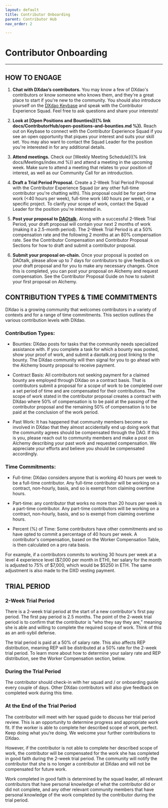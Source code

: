 ```yaml
---
layout: default
title: Contributor Onboarding
parent: Contributor Hub
nav_order: 2

---
```


# Contributor Onboarding

___

## HOW TO ENGAGE

1. **Chat with DXdao’s contributors.** You may know a few of DXdao's contributors or know someone who knows them, and they're a great place to start if you're new to the community. You should also introduce yourself on the <a href="https://keybase.io/team/dx_dao" target="_blank">DXdao Keybase</a> and speak with the Contributor Experience Squad. Feel free to ask questions and share your interests!
    
2. **Look at [Open Positions and Bounties]({% link docs/ContributorHub/open-positions-and-bounties.md %}).** Reach out on Keybase to connect with the Contributor Experience Squad if you see an open opportunity that piques your interest and suits your skill set. You may also want to contact the Squad Leader for the position you're interested in for any additional details.
    
3.  **Attend meetings.** Check our [Weekly Meeting Schedule]({% link docs/Meetings/index.md %}) and attend a meeting in the upcoming week. Make sure to attend a meeting that relates to your position of interest, as well as our Community Call for an introduction.
    
4.  **Draft a Trial Period Proposal.** Create a 2-Week Trial Period Proposal with the Contributor Experience Squad (or any other full-time contributor you're chatting with). This proposal could be for part-time work (<40 hours per week), full-time work (40 hours per week), or a specific project. To clarify your scope of work, contact the Squad Leader for the position you're interested in.
    
5.  **Post your proposal to <a href="https://daotalk.org/c/dx-dao/15" target="_blank">DAOtalk</a>.** Along with a successful 2-Week Trial Period, your draft proposal will contain your next 2 months of work (making it a 2.5-month period). The 2-Week Trial Period is at a 50% compensation rate and the following 2 months at an 80% compensation rate. See the Contributor Compensation and Contributor Proposal Sections for how to draft and submit a contributor proposal.
    
6.  **Submit your proposal on-chain.** Once your proposal is posted on DAOtalk, please allow up to 7 days for contributors to give feedback on your draft proposal and for you to make any necessary changes. Once this is completed, you can post your proposal on Alchemy and request compensation. See the Contributor Proposal Guide on how to submit your first proposal on Alchemy.

## CONTRIBUTION TYPES & TIME COMMITMENTS

DXdao is a growing community that welcomes contributors in a variety of contexts and for a range of time commitments. This section outlines the various contribution levels with DXdao.

### Contribution Types:

-   Bounties: DXdao posts for tasks that the community needs specialized assistance with. If you complete a task for which a bounty was posted, show your proof of work, and submit a daotalk.org post linking to the bounty. The DXdao community will then signal for you to go ahead with the Alchemy bounty proposal to receive payment.
    
-   Contract Basis: All contributors not seeking payment for a claimed bounty are employed through DXdao on a contract basis. That is contributors submit a proposal for a scope of work to be completed over a set period of time and are compensated for their contributions. The scope of work stated in the contributor proposal creates a contract with DXdao where 50% of compensation is to be paid at the passing of the contributor proposal and the remaining 50% of compensation is to be paid at the conclusion of the work period.
   
-   Past Work: It has happened that community members become so involved in DXdao that they almost accidentally end up doing work that the community agrees should be compensated through the DAO. If this is you, please reach out to community members and make a post on Alchemy describing your past work and requested compensation. We appreciate your efforts and believe you should be compensated accordingly.
  
### Time Commitments:
    
-   Full-time: DXdao considers anyone that is working 40 hours per week to be a full-time contributor. Any full-time contributor will be working on a contract, non-hourly, basis, and so is exempt from claiming overtime hours.

-   Part-time: any contributor that works no more than 20 hours per week is a part-time contributor. Any part-time contributors will be working on a contract, non-hourly, basis, and so is exempt from claiming overtime hours.

-   Percent (%) of Time: Some contributors have other commitments and so have opted to commit a percentage of 40 hours per week. A contributor's compensation, based on the Worker Compensation Table, is then calculated on a pro rata basis.

For example, if a contributors commits to working 30 hours per week at a level 4 experience level ($7,000 per month in ETH), her salary for the month is adjusted to 75% of $7,000, which would be $5250 in ETH. The same adjustment is also made to the DXD vesting payment.

## TRIAL PERIOD

### 2-Week Trial Period

There is a 2-week trial period at the start of a new contributor's first pay period. The first pay period is 2.5 months. The point of the 2-week trial period is to confirm that the contributor is “who they say they are,” meaning she is able and willing to complete the required scope of work. Think of this as an anti-sybil defense.

The trial period is paid at a 50% of salary rate. This also affects REP distribution, meaning REP will be distributed at a 50% rate for the 2-week trial period. To learn more about how to determine your salary rate and REP distribution, see the Worker Compensation section, below.

### During the Trial Period

The contributor should check-in with her squad and / or onboarding guide every couple of days. Other DXdao contributors will also give feedback on completed work during this time.

### At the End of the Trial Period

The contributor will meet with her squad guide to discuss her trial period review. This is an opportunity to determine progress and appropriate work fit. If the worker is able to complete her described scope of work, perfect. Keep doing what you’re doing. We welcome your further contributions to DXdao.

However, if the contributor is not able to complete her described scope of work, the contributor will be compensated for the work she has completed in good faith during the 2-week trial period. The community will notify the contributor that she is no longer a contributor at DXdao and will not be compensated for future work.

Work completed in good faith is determined by the squad leader, all relevant contributors that have personal knowledge of what the contributor did or did not complete, and any other relevant community members that have personal knowledge of the work completed by the contributor during the trial period.
